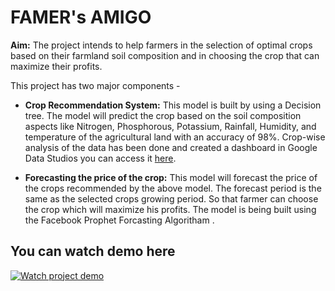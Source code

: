 # FAMER's AMIGO

<b>Aim:</b> The project intends to help farmers in the selection of optimal crops based on their farmland soil composition and in choosing the crop that can maximize their profits.

This project has two major components -

- <b>Crop Recommendation System:</b>  This model is built by using a Decision tree. The model will predict the crop based on the soil composition aspects like Nitrogen, Phosphorous, Potassium, Rainfall, Humidity, and temperature of the agricultural land with an accuracy of 98%. Crop-wise analysis of the data has been done and created a dashboard in Google Data Studios you can access it [here](https://datastudio.google.com/s/msTpfsa52TY).

- <b>Forecasting the price of the crop:</b> This model will forecast the price of the crops recommended by the above model. The forecast period is the same as the selected crops growing period. So that farmer can choose the crop which will maximize his profits. The model is being built using the Facebook Prophet Forcasting Algoritham .


## You can watch demo here
[![Watch project demo](https://imgur.com/VZYZlV1.png)](https://www.youtube.com/watch?v=WeeIbauQHT0 'Watch project demo here')

